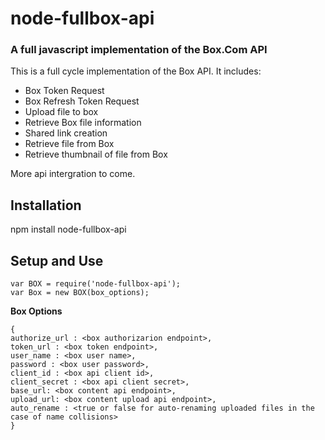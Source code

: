 # node-fullbox-api
### A full javascript implementation of the Box.Com API

This is a full cycle implementation of the Box API.  It includes:
* Box Token Request
* Box Refresh Token Request
* Upload file to box
* Retrieve Box file information
* Shared link creation
* Retrieve file from Box
* Retrieve thumbnail of file from Box

More api intergration to come.

## Installation
npm install node-fullbox-api

## Setup and Use

    var BOX = require('node-fullbox-api');  
    var Box = new BOX(box_options);

**Box Options**

    {  
    authorize_url : <box authorizarion endpoint>,  
    token_url : <box token endpoint>,  
    user_name : <box user name>,  
    password : <box user password>,  
    client_id : <box api client id>,  
    client_secret : <box api client secret>,  
    base_url: <box content api endpoint>,  
    upload_url: <box content upload api endpoint>,  
    auto_rename : <true or false for auto-renaming uploaded files in the case of name collisions>  
    }  

